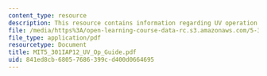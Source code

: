 ```yaml
---
content_type: resource
description: This resource contains information regarding UV operation guide.
file: /media/https%3A/open-learning-course-data-rc.s3.amazonaws.com/5-301-chemistry-laboratory-techniques-january-iap-2012/841ed8cb68057686399cd400d0664695_MIT5_301IAP12_UV_Op_Guide.pdf
file_type: application/pdf
resourcetype: Document
title: MIT5_301IAP12_UV_Op_Guide.pdf
uid: 841ed8cb-6805-7686-399c-d400d0664695
---
```

